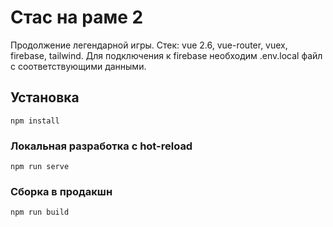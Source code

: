 # Стас на раме 2

Продолжение легендарной игры. Стек: vue 2.6, vue-router, vuex, firebase, tailwind. Для подключения к firebase необходим
.env.local файл с соответствующими данными.

## Установка

```
npm install
```

### Локальная разработка с hot-reload

```
npm run serve
```

### Сборка в продакшн

```
npm run build
```
